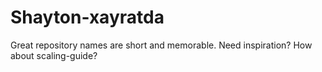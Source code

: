 # Shayton-xayratda
Great repository names are short and memorable. Need inspiration? How about scaling-guide?
